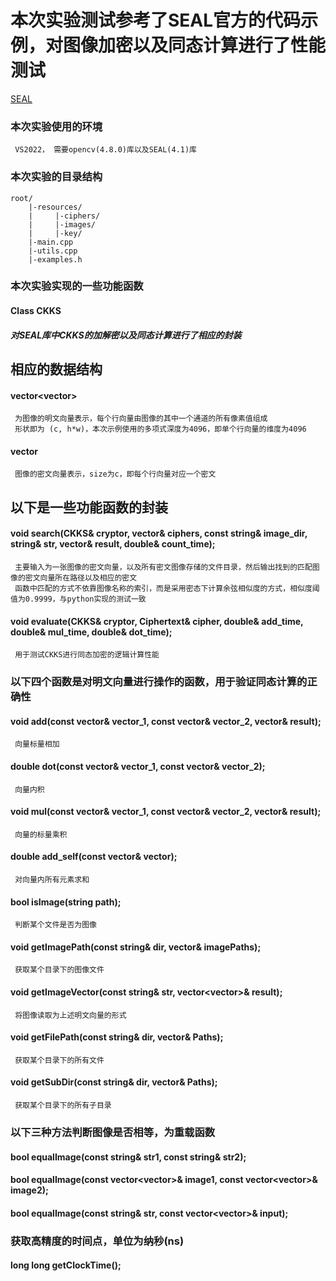 # 本次实验测试参考了SEAL官方的代码示例，对图像加密以及同态计算进行了性能测试
[SEAL](https://github.com/microsoft/SEAL)
### 本次实验使用的环境
     VS2022， 需要opencv(4.8.0)库以及SEAL(4.1)库
### 本次实验的目录结构
    root/   
        |-resources/    
        |     |-ciphers/  
        |     |-images/   
        |     |-key/  
        |-main.cpp  
        |-utils.cpp 
        |-examples.h    


### 本次实验实现的一些功能函数
#### Class CKKS
##### 对SEAL库中CKKS的加解密以及同态计算进行了相应的封装
## 相应的数据结构
#### vector<vector<double>>
     为图像的明文向量表示，每个行向量由图像的其中一个通道的所有像素值组成 
     形状即为 (c, h*w)，本次示例使用的多项式深度为4096，即单个行向量的维度为4096
#### vector<Ciphertext> 
     图像的密文向量表示，size为c，即每个行向量对应一个密文
## 以下是一些功能函数的封装
#### void search(CKKS& cryptor, vector<Ciphertext>& ciphers, const string& image_dir, string& str, vector<Ciphertext>& result, double& count_time);
     主要输入为一张图像的密文向量，以及所有密文图像存储的文件目录，然后输出找到的匹配图像的密文向量所在路径以及相应的密文
     函数中匹配的方式不依靠图像名称的索引，而是采用密态下计算余弦相似度的方式，相似度阈值为0.9999，与python实现的测试一致
#### void evaluate(CKKS& cryptor, Ciphertext& cipher, double& add_time, double& mul_time, double& dot_time);
     用于测试CKKS进行同态加密的逻辑计算性能
### 以下四个函数是对明文向量进行操作的函数，用于验证同态计算的正确性
#### void add(const vector<double>& vector_1, const vector<double>& vector_2, vector<double>& result);
     向量标量相加
#### double dot(const vector<double>& vector_1, const vector<double>& vector_2);
     向量内积
#### void mul(const vector<double>& vector_1, const vector<double>& vector_2, vector<double>& result);
     向量的标量乘积
#### double add_self(const vector<double>& vector);
     对向量内所有元素求和 
    
    

#### bool isImage(string path);
     判断某个文件是否为图像
#### void getImagePath(const string& dir, vector<string>& imagePaths);
     获取某个目录下的图像文件
#### void getImageVector(const string& str, vector<vector<double>>& result);
     将图像读取为上述明文向量的形式
#### void getFilePath(const string& dir, vector<string>& Paths);
     获取某个目录下的所有文件
#### void getSubDir(const string& dir, vector<string>& Paths);
     获取某个目录下的所有子目录
    
### 以下三种方法判断图像是否相等，为重载函数
#### bool equalImage(const string& str1, const string& str2);
#### bool equalImage(const vector<vector<double>>& image1, const vector<vector<double>>& image2);
#### bool equalImage(const string& str, const vector<vector<double>>& input);
### 获取高精度的时间点，单位为纳秒(ns)
#### long long getClockTime();

